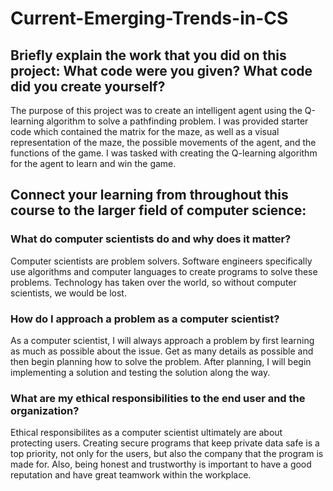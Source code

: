 # Current-Emerging-Trends-in-CS
## Briefly explain the work that you did on this project: What code were you given? What code did you create yourself?
The purpose of this project was to create an intelligent agent using the Q-learning algorithm to solve a pathfinding problem. I was provided starter code which contained the matrix for the maze, as well as a visual representation of the maze, the possible movements of the agent, and the functions of the game. I was tasked with creating the Q-learning algorithm for the agent to learn and win the game. 
## Connect your learning from throughout this course to the larger field of computer science:
### What do computer scientists do and why does it matter?
Computer scientists are problem solvers. Software engineers specifically use algorithms and computer languages to create programs to solve these problems. Technology has taken over the world, so without computer scientists, we would be lost. 
### How do I approach a problem as a computer scientist?
As a computer scientist, I will always approach a problem by first learning as much as possible about the issue. Get as many details as possible and then begin planning how to solve the problem. After planning, I will begin implementing a solution and testing the solution along the way. 
### What are my ethical responsibilities to the end user and the organization?
Ethical responsibilites as a computer scientist ultimately are about protecting users. Creating secure programs that keep private data safe is a top priority, not only for the users, but also the company that the program is made for. Also, being honest and trustworthy is important to have a good reputation and have great teamwork within the workplace. 
